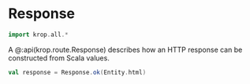 # Response

```scala mdoc:invisible
import krop.all.*
```

A @:api(krop.route.Response) describes how an HTTP response can be constructed from Scala values.

```scala mdoc:silent
val response = Response.ok(Entity.html)
```
